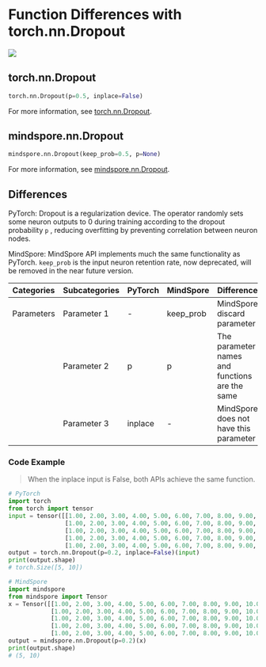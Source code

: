 # Function Differences with torch.nn.Dropout

<a href="https://gitee.com/mindspore/docs/blob/r1.11/docs/mindspore/source_en/note/api_mapping/pytorch_diff/Dropout.md" target="_blank"><img src="https://mindspore-website.obs.cn-north-4.myhuaweicloud.com/website-images/r1.11/resource/_static/logo_source_en.png"></a>

## torch.nn.Dropout

```python
torch.nn.Dropout(p=0.5, inplace=False)
```

For more information, see [torch.nn.Dropout](https://pytorch.org/docs/1.8.1/generated/torch.nn.Dropout.html).

## mindspore.nn.Dropout

```python
mindspore.nn.Dropout(keep_prob=0.5, p=None)
```

For more information, see [mindspore.nn.Dropout](https://mindspore.cn/docs/en/r1.11/api_python/nn/mindspore.nn.Dropout.html).

## Differences

PyTorch: Dropout is a regularization device. The operator randomly sets some neuron outputs to 0 during training according to the dropout probability `p` , reducing overfitting by preventing correlation between neuron nodes.

MindSpore: MindSpore API implements much the same functionality as PyTorch. `keep_prob` is the input neuron retention rate, now deprecated, will be removed in the near future version.

| Categories | Subcategories |PyTorch | MindSpore | Difference |
| ---- | ----- | ------- | --------- | ----|
| Parameters | Parameter 1 | -   | keep_prob    | MindSpore discard parameter |
|      | Parameter 2 | p |  p   | The parameter names and functions are the same |
|      | Parameter 3 |   inplace   | - | MindSpore does not have this parameter |

### Code Example

> When the inplace input is False, both APIs achieve the same function.

```python
# PyTorch
import torch
from torch import tensor
input = tensor([[1.00, 2.00, 3.00, 4.00, 5.00, 6.00, 7.00, 8.00, 9.00, 10.00],
                [1.00, 2.00, 3.00, 4.00, 5.00, 6.00, 7.00, 8.00, 9.00, 10.00],
                [1.00, 2.00, 3.00, 4.00, 5.00, 6.00, 7.00, 8.00, 9.00, 10.00],
                [1.00, 2.00, 3.00, 4.00, 5.00, 6.00, 7.00, 8.00, 9.00, 10.00],
                [1.00, 2.00, 3.00, 4.00, 5.00, 6.00, 7.00, 8.00, 9.00, 10.00]])
output = torch.nn.Dropout(p=0.2, inplace=False)(input)
print(output.shape)
# torch.Size([5, 10])

# MindSpore
import mindspore
from mindspore import Tensor
x = Tensor([[1.00, 2.00, 3.00, 4.00, 5.00, 6.00, 7.00, 8.00, 9.00, 10.00],
            [1.00, 2.00, 3.00, 4.00, 5.00, 6.00, 7.00, 8.00, 9.00, 10.00],
            [1.00, 2.00, 3.00, 4.00, 5.00, 6.00, 7.00, 8.00, 9.00, 10.00],
            [1.00, 2.00, 3.00, 4.00, 5.00, 6.00, 7.00, 8.00, 9.00, 10.00],
            [1.00, 2.00, 3.00, 4.00, 5.00, 6.00, 7.00, 8.00, 9.00, 10.00]], mindspore.float32)
output = mindspore.nn.Dropout(p=0.2)(x)
print(output.shape)
# (5, 10)
```
